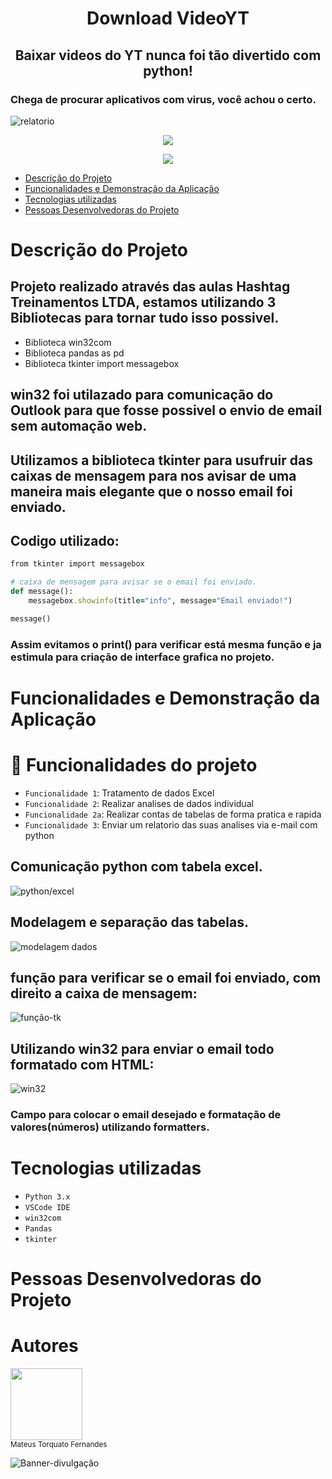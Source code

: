 <h1 align="center"> Download VideoYT </h1>
<h2 align="center"> Baixar videos do YT nunca foi tão divertido com python! </h2>

### Chega de procurar aplicativos com virus, você achou o certo.
![relatorio](https://github.com/Torquato-sys/Envio-Relatorio-Email/assets/80015572/f947ab4a-de95-44b7-ace6-729a51bef073)
 

<p align="center">
<img loading="lazy" src="http://img.shields.io/static/v1?label=STATUS&message=%20CONCLUIDO&color=GREEN&style=for-the-badge"/>
</p>
<p align="center">
<img loading="lazy" src="https://img.shields.io/github/stars/torquato-sys?style=social"/>
</p>

* [Descrição do Projeto](#descrição-do-projeto)
* [Funcionalidades e Demonstração da Aplicação](#funcionalidades-e-demonstração-da-aplicação)
* [Tecnologias utilizadas](#tecnologias-utilizadas)
* [Pessoas Desenvolvedoras do Projeto](#pessoas-desenvolvedoras-do-projeto)


# Descrição do Projeto

## Projeto realizado através das aulas Hashtag Treinamentos LTDA, estamos utilizando 3 Bibliotecas para tornar tudo isso possivel.
* Biblioteca win32com
* Biblioteca pandas as pd
* Biblioteca tkinter import messagebox

## win32 foi utilazado para comunicação do Outlook para que fosse possivel o envio de email sem automação web.

## Utilizamos a biblioteca tkinter para usufruir das caixas de mensagem para nos avisar de uma maneira mais elegante que o nosso email foi enviado.
## Codigo utilizado:
```ruby
from tkinter import messagebox

# caixa de mensagem para avisar se o email foi enviado.
def message(): 
    messagebox.showinfo(title="info", message="Email enviado!")

message()
```
### Assim evitamos o print() para verificar está mesma função e ja estimula para criação de interface grafica no projeto. 

# Funcionalidades e Demonstração da Aplicação

# :hammer: Funcionalidades do projeto

- `Funcionalidade 1`: Tratamento de dados Excel
- `Funcionalidade 2`: Realizar analises de dados individual
- `Funcionalidade 2a`: Realizar contas de tabelas de forma pratica e rapida
- `Funcionalidade 3`: Enviar um relatorio das suas analises via e-mail com python

## Comunicação python com tabela excel.
![python/excel](https://github.com/Torquato-sys/Envio-Relatorio-Email/assets/80015572/3578350b-ea6e-49aa-9461-aa12a92d348f)


## Modelagem e separação das tabelas.
![modelagem dados](https://github.com/Torquato-sys/Envio-Relatorio-Email/assets/80015572/384f6f8b-5341-43be-8d86-1988f9ab4066)

## função para verificar se o email foi enviado, com direito a caixa de mensagem:
![função-tk](https://github.com/Torquato-sys/Envio-Relatorio-Email/assets/80015572/c1549a2c-0a08-422a-b472-834f97d44b29)

## Utilizando win32 para enviar o email todo formatado com HTML:
![win32](https://github.com/Torquato-sys/Envio-Relatorio-Email/assets/80015572/e9bb9317-86f7-4134-9751-c419e6e27cc3)

### Campo para colocar o email desejado e formatação de valores(números) utilizando formatters.

# Tecnologias utilizadas
- ``Python 3.x``
- ``VSCode IDE``
- ``win32com``
- ``Pandas``
- ``tkinter``

# Pessoas Desenvolvedoras do Projeto

# Autores

[<img src="https://github.com/Torquato-sys/Analise_Dados-Vendas-/assets/80015572/8c284170-6a7e-4ca8-83b0-249bb3cb93ca" width="115">](https://github.com/torquato-sys)
<br>
<sub>Mateus Torquato Fernandes</sub>

![Banner-divulgação](https://github.com/Torquato-sys/Analise_Dados-Vendas-/assets/80015572/ea2c501f-526d-4c1c-8d69-a22571b1219e)

